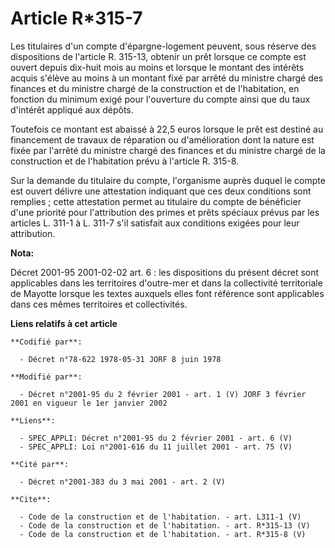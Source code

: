 # Article R*315-7

Les titulaires d'un compte d'épargne-logement peuvent, sous réserve des dispositions de l'article R. 315-13, obtenir un prêt
lorsque ce compte est ouvert depuis dix-huit mois au moins et lorsque le montant des intérêts acquis s'élève au moins à un
montant fixé par arrêté du ministre chargé des finances et du ministre chargé de la construction et de l'habitation, en
fonction du minimum exigé pour l'ouverture du compte ainsi que du taux d'intérêt appliqué aux dépôts. 

Toutefois ce montant est abaissé à 22,5 euros lorsque le prêt est destiné au financement de travaux de réparation ou
d'amélioration dont la nature est fixée par l'arrêté du ministre chargé des finances et du ministre chargé de la construction
et de l'habitation prévu à l'article R. 315-8. 

Sur la demande du titulaire du compte, l'organisme auprès duquel le compte est ouvert délivre une attestation indiquant que
ces deux conditions sont remplies ; cette attestation permet au titulaire du compte de bénéficier d'une priorité pour
l'attribution des primes et prêts spéciaux prévus par les articles L. 311-1 à L. 311-7 s'il satisfait aux conditions exigées
pour leur attribution.

**Nota:**

Décret 2001-95 2001-02-02 art. 6 : les dispositions du présent décret sont applicables dans les territoires d'outre-mer et
dans la collectivité territoriale de Mayotte lorsque les textes auxquels elles font référence sont applicables dans ces mêmes
territoires et collectivités.

**Liens relatifs à cet article**

	**Codifié par**:

	  - Décret n°78-622 1978-05-31 JORF 8 juin 1978

	**Modifié par**:

	  - Décret n°2001-95 du 2 février 2001 - art. 1 (V) JORF 3 février 2001 en vigueur le 1er janvier 2002

	**Liens**:

	  - SPEC_APPLI: Décret n°2001-95 du 2 février 2001 - art. 6 (V)
	  - SPEC_APPLI: Loi n°2001-616 du 11 juillet 2001 - art. 75 (V)

	**Cité par**:

	  - Décret n°2001-383 du 3 mai 2001 - art. 2 (V)

	**Cite**:

	  - Code de la construction et de l'habitation. - art. L311-1 (V)
	  - Code de la construction et de l'habitation. - art. R*315-13 (V)
	  - Code de la construction et de l'habitation. - art. R*315-8 (V)
